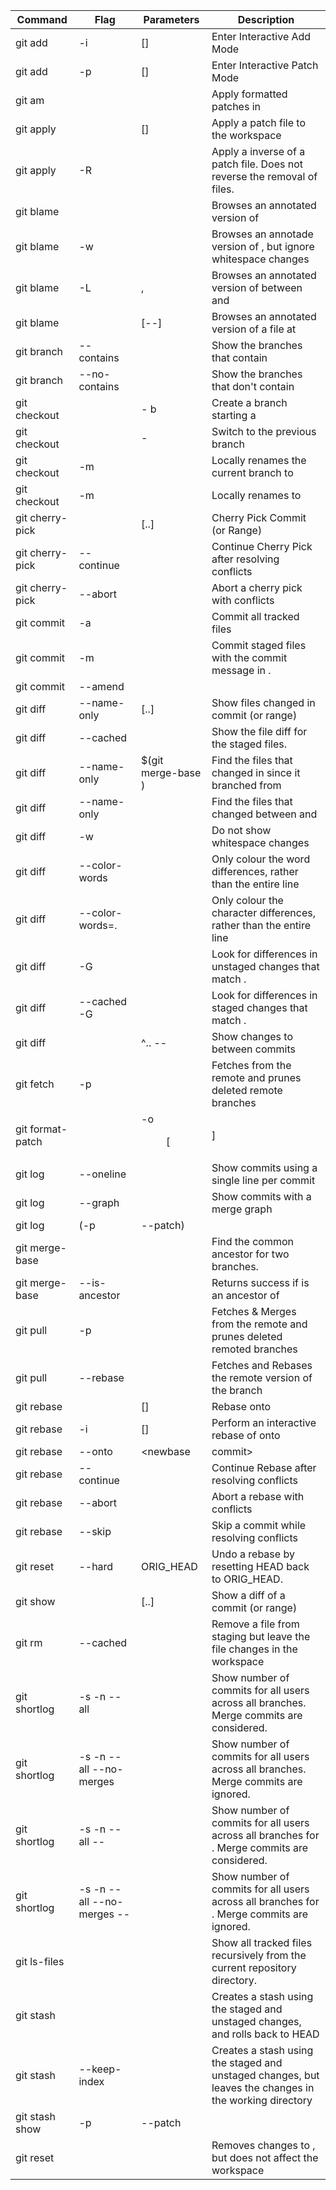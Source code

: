 |Command	|Flag	|Parameters	|Description|
|---|---|---|---|
|git add 	|-i	|[<pathspec>]	|Enter Interactive Add Mode|
|git add 	|-p	|[<pathspec>]	|Enter Interactive Patch Mode|
|git am	|	|<dir>	|Apply formatted patches in <dir>|
|git apply	|	|[<patch>]	|Apply a patch file to the workspace|
|git apply	|-R	|<patch>	|Apply a inverse of a patch file. Does not reverse the removal of files.|
|git blame	|	|<filename>	|Browses an annotated version of <filename>|
|git blame	|-w	|<filename>	|Browses an annotade version of <filename>, but ignore whitespace changes|
|git blame	|-L	|<line1>,<line2> <filename>	|Browses an annotated version of <filename> between <line1> and <line2>|
|git blame	|	|<commit> [--] <filename>	|Browses an annotated version of a file at <commit>|
|git branch	|--contains	|<commit>	|Show the branches that contain <commit>|
|git branch	|--no-contains	|<commit>	|Show the branches that don't contain <commit>|
|git checkout	|	|- b <branch> <commit>	|Create a branch <branch> starting a <commit>|
|git checkout	|	|- 	|Switch to the previous branch|
|git checkout	|-m	|<branch>	|Locally renames the current branch to <branch>|
|git checkout	|-m	|<old branch> <new branch>	|Locally renames <old branch> to <new branch>|
|git cherry-pick	|	|<commit>[..<commit>]	|Cherry Pick Commit (or Range)|
|git cherry-pick	|--continue	|	|Continue Cherry Pick after resolving conflicts|
|git cherry-pick	|--abort	|	|Abort a cherry pick with conflicts|
|git commit	|-a	|	|Commit all tracked files|
|git commit	|-m	|<msg>	|Commit staged files with the commit message in <msg>.|
|git commit	|--amend	|	||
|git diff	|--name-only	|<commit>[..<commit>]	|Show files changed in commit (or range)|
|git diff	|--cached	|	|Show the file diff for the staged files.|
|git diff	|--name-only	|<branch> $(git merge-base <branch> <parent-branch>)	|Find the files that changed in <branch> since it branched from <parent-branch>|
|git diff	|--name-only	|<start commit> <end commit>	|Find the files that changed between <start commit> and <end commit>|
|git diff	|-w	|	|Do not show whitespace changes|
|git diff	|--color-words	|	|Only colour the word differences, rather than the entire line|
|git diff	|--color-words=.	|	|Only colour the character differences, rather than the entire line|
|git diff	|-G	|<regex>	|Look for differences in unstaged changes that match <regex>.|
|git diff	|--cached -G	|<regex>	|Look for differences in staged changes that match <regex>.|
|git diff	|	|<commit>^..<commit> -- <file>	|Show changes to <file> between commits|
|git fetch	|-p	|	|Fetches from the remote and prunes deleted remote branches|
|git format-patch	|	|-o <dir> [ <since> | <revision range> ]	|Create Unix mailbox-formatted patches and place them in <dir>|
|git log	|--oneline	|	|Show commits using a single line per commit|
|git log	|--graph	|	|Show commits with a merge graph|
|git log	|(-p | --patch)	|	|Show the diffs along with the commits|
|git merge-base	|	|<branch> <branch>	|Find the common ancestor for two branches.|
|git merge-base	|--is-ancestor	|<maybe commit> <commit>	|Returns success if <maybe commit> is an ancestor of <commit>|
|git pull	|-p	|	|Fetches & Merges from the remote and prunes deleted remoted branches|
|git pull	|--rebase	|	|Fetches and Rebases the remote version of the branch|
|git rebase	|	|<upstream> [<branch>]	|Rebase <branch> onto <upstream>|
|git rebase	|-i	|<upstream> [<branch>]	|Perform an interactive rebase of <branch> onto <upstream>|
|git rebase	|--onto	|<newbase | commit> <upstream> <branch>	|Rebase <branch> on <newbase> from the common ancestor of <upstream> and <branch>. <newbase> |
|git rebase	|--continue	|	|Continue Rebase after resolving conflicts|
|git rebase	|--abort	|	|Abort a rebase with conflicts|
|git rebase	|--skip	|	|Skip a commit while resolving conflicts|
|git reset	|--hard	|ORIG_HEAD	|Undo a rebase by resetting HEAD back to ORIG_HEAD.|
|git show	|	|<commit>[..<commit>]	|Show a diff of a commit (or range)|
|git rm	|--cached	|<filename>	|Remove a file from staging but leave the file changes in the workspace|
|git shortlog	|-s -n --all	|	|Show number of commits for all users across all branches. Merge commits are considered.|
|git shortlog	|-s -n --all --no-merges	|	|Show number of commits for all users across all branches. Merge commits are ignored.|
|git shortlog	|-s -n --all --	|<filename>	|Show number of commits for all users across all branches for <filename>. Merge commits are considered.|
|git shortlog	|-s -n --all --no-merges --	|<filename>	|Show number of commits for all users across all branches for <filename>. Merge commits are ignored.|
|git ls-files	|	|	|Show all tracked files recursively from the current repository directory.|
|git stash	|	|	|Creates a stash using the staged and unstaged changes, and rolls back to HEAD|
|git stash	|--keep-index	|	|Creates a stash using the staged and unstaged changes, but leaves the changes in the working directory|
|git stash show	|-p | --patch	|<stash>	|Shows a patch of the changes in a stash|
|git reset	|	|<filename>	|Removes changes to <filename>, but does not affect the workspace|

